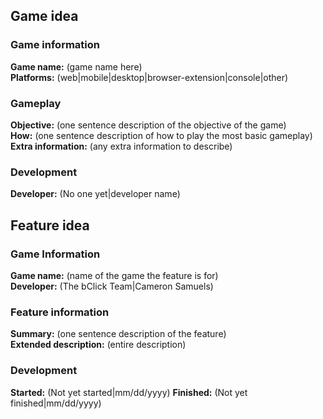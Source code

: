 <!-- =====
For a game
====== -->
## Game idea

### Game information
**Game name:** (game name here)
<br>**Platforms:** (web|mobile|desktop|browser-extension|console|other)

### Gameplay
**Objective:** (one sentence description of the objective of the game)
<br>**How:** (one sentence description of how to play the most basic gameplay)
<br>**Extra information:** (any extra information to describe)

### Development
**Developer:** (No one yet|developer name)
<!-- <br>**Start date:** (mm/dd/yyyy) --> <!-- if information is included, remove the <!-- -->
<!-- <br>**Release date:** (mm/dd/yyyy) --> <!-- if information is included, remove the <!-- -->
<!-- <br>**Stage:** (live|beta|alpha|prototype|abandoned|discontinued) --> <!-- if information is included, remove the <!-- -->
<!-- <br>**Source code:** (link) --> <!-- if information is included, remove the <!-- -->
<!-- <br>**Game link:** (link) --> <!-- if information is included, remove the <!-- -->


<!-- ==================================
For a feature for an existing game made
by The bClick Team or its team members
=================================== -->
## Feature idea

### Game Information
**Game name:** (name of the game the feature is for)
<br>**Developer:** (The bClick Team|Cameron Samuels)

### Feature information
**Summary:** (one sentence description of the feature)
<br>**Extended description:** (entire description)

### Development
**Started:** (Not yet started|mm/dd/yyyy)
**Finished:** (Not yet finished|mm/dd/yyyy)
